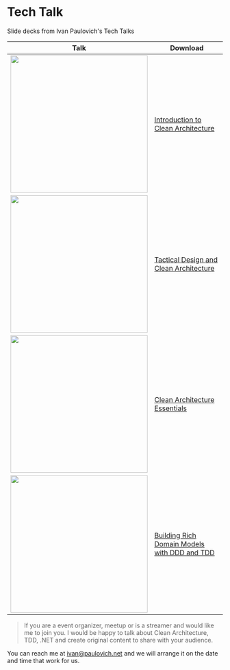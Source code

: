 # Tech Talk

Slide decks from Ivan Paulovich's Tech Talks

| Talk            | Download                                                           |
|----------------------|-----------------------------------------------------------------------|
| <a href="https://github.com/ivanpaulovich/TechTalks/raw/master/Introduction%20to%20Clean%20Architecture-CaquiCoders/Introduction%20to%20Clean%20Architecture-CaquiCoders.pdf"><img src="https://github.com/ivanpaulovich/TechTalks/raw/master/Introduction to Clean Architecture-CaquiCoders/Introduction to Clean Architecture-CaquiCoders.001.jpeg" width=320 /></a>             | [Introduction to Clean Architecture](https://github.com/ivanpaulovich/TechTalks/raw/master/Introduction%20to%20Clean%20Architecture-CaquiCoders/Introduction%20to%20Clean%20Architecture-CaquiCoders.pdf)       |
| <a href="https://github.com/ivanpaulovich/TechTalks/raw/master/Ivan-Paulovich-Tactical-Design-With-Clean-Architecture/Ivan-Paulovich-Tactical-Design-With-Clean-Architecture.pdf"><img src="https://github.com/ivanpaulovich/TechTalks/raw/master/Ivan-Paulovich-Tactical-Design-With-Clean-Architecture/Ivan-Paulovich-Tactical-Design-With-Clean-Architecture.001.jpeg" width=320 /></a>             | [Tactical Design and Clean Architecture](https://github.com/ivanpaulovich/TechTalks/raw/master/Ivan-Paulovich-Tactical-Design-With-Clean-Architecture/Ivan-Paulovich-Tactical-Design-With-Clean-Architecture.pdf)       |
| <a href="https://github.com/ivanpaulovich/TechTalks/raw/master/Ivan-Paulovich-Clean-Architecture-Essentials/Ivan-Paulovich-Clean-Architecture-Essentials-SSC.pdf"><img src="https://github.com/ivanpaulovich/TechTalks/raw/master/Ivan-Paulovich-Clean-Architecture-Essentials/Ivan-Paulovich-Clean-Architecture-Essentials-RC2.001.jpeg" width=320 /></a>             | [Clean Architecture Essentials](https://github.com/ivanpaulovich/TechTalks/raw/master/Ivan-Paulovich-Clean-Architecture-Essentials/Ivan-Paulovich-Clean-Architecture-Essentials-SSC.pdf)       |
| <a href="https://github.com/ivanpaulovich/TechTalks/raw/master/Building%20Rich%20Domain%20Models%20with%20DDD%20and%20TDD%20-%20Ivan%20Paulovich/Building%20Rich%20Domain%20Models%20with%20DDD%20and%20TDD%20-%20Ivan%20Paulovich.pdf"><img src="https://github.com/ivanpaulovich/TechTalks/raw/master/Building Rich Domain Models with DDD and TDD - Ivan Paulovich/Building Rich Domain Models with DDD and TDD - Ivan Paulovich.001.jpeg" width=320 /></a>             | [Building Rich Domain Models with DDD and TDD](https://github.com/ivanpaulovich/TechTalks/raw/master/Building%20Rich%20Domain%20Models%20with%20DDD%20and%20TDD%20-%20Ivan%20Paulovich/Building%20Rich%20Domain%20Models%20with%20DDD%20and%20TDD%20-%20Ivan%20Paulovich.pdf)       |

> If you are a event organizer, meetup or is a streamer and would like me to join you. I would be happy to talk about Clean Architecture, TDD, .NET and create original content to share with your audience.

You can reach me at ivan@paulovich.net and we will arrange it on the date and time that work for us.

